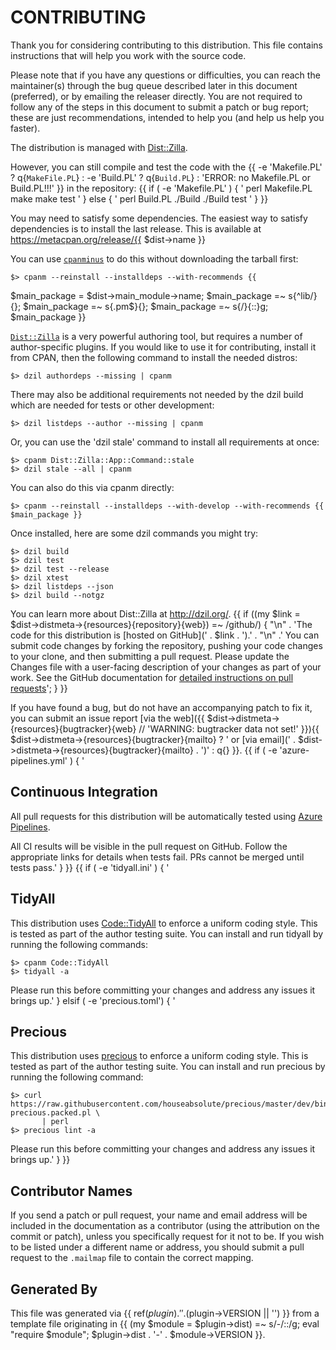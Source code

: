 # CONTRIBUTING

Thank you for considering contributing to this distribution. This file
contains instructions that will help you work with the source code.

Please note that if you have any questions or difficulties, you can reach the
maintainer(s) through the bug queue described later in this document
(preferred), or by emailing the releaser directly. You are not required to
follow any of the steps in this document to submit a patch or bug report;
these are just recommendations, intended to help you (and help us help you
faster).

The distribution is managed with
[Dist::Zilla](https://metacpan.org/release/Dist-Zilla).

However, you can still compile and test the code with the
{{ -e 'Makefile.PL' ? q{`MakeFile.PL`} : -e 'Build.PL' ? q{`Build.PL`} : 'ERROR: no Makefile.PL or Build.PL!!!' }}
in the repository:
{{ if ( -e 'Makefile.PL' ) {
'
    perl Makefile.PL
    make
    make test
'
} else {
'
    perl Build.PL
    ./Build
    ./Build test
'
} }}

You may need to satisfy some dependencies. The easiest way to satisfy
dependencies is to install the last release. This is available at
https://metacpan.org/release/{{ $dist->name }}

You can use [`cpanminus`](https://metacpan.org/pod/App::cpanminus) to do this
without downloading the tarball first:

    $> cpanm --reinstall --installdeps --with-recommends {{
  $main_package = $dist->main_module->name;
  $main_package =~ s{^lib/}{};
  $main_package =~ s{\.pm$}{};
  $main_package =~ s{/}{::}g;
  $main_package
}}

[`Dist::Zilla`](https://metacpan.org/pod/Dist::Zilla) is a very powerful
authoring tool, but requires a number of author-specific plugins. If you would
like to use it for contributing, install it from CPAN, then the following
command to install the needed distros:

    $> dzil authordeps --missing | cpanm

There may also be additional requirements not needed by the dzil build which
are needed for tests or other development:

    $> dzil listdeps --author --missing | cpanm

Or, you can use the 'dzil stale' command to install all requirements at once:

    $> cpanm Dist::Zilla::App::Command::stale
    $> dzil stale --all | cpanm

You can also do this via cpanm directly:

    $> cpanm --reinstall --installdeps --with-develop --with-recommends {{ $main_package }}

Once installed, here are some dzil commands you might try:

    $> dzil build
    $> dzil test
    $> dzil test --release
    $> dzil xtest
    $> dzil listdeps --json
    $> dzil build --notgz

You can learn more about Dist::Zilla at http://dzil.org/.
{{
if ((my $link = $dist->distmeta->{resources}{repository}{web}) =~ /github/) {
"\n" . 'The code for this distribution is [hosted on GitHub](' . $link . ').'
. "\n" .'
You can submit code changes by forking the repository, pushing your code
changes to your clone, and then submitting a pull request. Please update the
Changes file with a user-facing description of your changes as part of your
work. See the GitHub documentation for [detailed instructions on pull
requests](https://help.github.com/articles/creating-a-pull-request)'; }
}}

If you have found a bug, but do not have an accompanying patch to fix it, you
can submit an issue report [via the web]({{ $dist->distmeta->{resources}{bugtracker}{web} // 'WARNING: bugtracker data not set!' }}){{ $dist->distmeta->{resources}{bugtracker}{mailto} ? ' or [via email](' . $dist->distmeta->{resources}{bugtracker}{mailto} . ')' : q{} }}.
{{ if ( -e 'azure-pipelines.yml' ) {
'
## Continuous Integration

All pull requests for this distribution will be automatically tested using
[Azure Pipelines](https://dev.azure.com/houseabsolute/houseabsolute/_build).

All CI results will be visible in the pull request on GitHub. Follow the
appropriate links for details when tests fail. PRs cannot be merged until tests
pass.'
} }}
{{ if ( -e 'tidyall.ini' ) {
'
## TidyAll

This distribution uses
[Code::TidyAll](https://metacpan.org/release/Code-TidyAll) to enforce a
uniform coding style. This is tested as part of the author testing suite. You
can install and run tidyall by running the following commands:

    $> cpanm Code::TidyAll
    $> tidyall -a

Please run this before committing your changes and address any issues it
brings up.'
} elsif ( -e 'precious.toml') {
'
## Precious

This distribution uses [precious](https://github.com/houseabsolute/precious)
to enforce a uniform coding style. This is tested as part of the author
testing suite. You can install and run precious by running the following
command:

    $> curl https://raw.githubusercontent.com/houseabsolute/precious/master/dev/bin/install-precious.packed.pl \
           | perl
    $> precious lint -a

Please run this before committing your changes and address any issues it
brings up.'
} }}

## Contributor Names

If you send a patch or pull request, your name and email address will be
included in the documentation as a contributor (using the attribution on the
commit or patch), unless you specifically request for it not to be. If you
wish to be listed under a different name or address, you should submit a pull
request to the `.mailmap` file to contain the correct mapping.

## Generated By

This file was generated via {{ ref($plugin) . ' ' . ($plugin->VERSION || '<self>') }} from a
template file originating in {{
    (my $module = $plugin->dist) =~ s/-/::/g;
    eval "require $module";
    $plugin->dist . '-' . $module->VERSION
}}.
